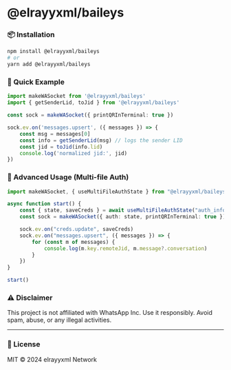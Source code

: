 # @elrayyxml/baileys

### 📦 Installation

```bash
npm install @elrayyxml/baileys
# or
yarn add @elrayyxml/baileys
```

### 🚀 Quick Example

```ts
import makeWASocket from '@elrayyxml/baileys'
import { getSenderLid, toJid } from '@elrayyxml/baileys'

const sock = makeWASocket({ printQRInTerminal: true })

sock.ev.on('messages.upsert', ({ messages }) => {
    const msg = messages[0]
    const info = getSenderLid(msg) // logs the sender LID
    const jid = toJid(info.lid)
    console.log('normalized jid:', jid)
})
```

### 🧪 Advanced Usage (Multi-file Auth)

```ts
import makeWASocket, { useMultiFileAuthState } from "@elrayyxml/baileys"

async function start() {
    const { state, saveCreds } = await useMultiFileAuthState("auth_info")
    const sock = makeWASocket({ auth: state, printQRInTerminal: true })

    sock.ev.on("creds.update", saveCreds)
    sock.ev.on("messages.upsert", ({ messages }) => {
        for (const m of messages) {
            console.log(m.key.remoteJid, m.message?.conversation)
        }
    })
}

start()
```

### ⚠️ Disclaimer
This project is not affiliated with WhatsApp Inc. Use it responsibly. Avoid spam, abuse, or any illegal activities.

---

### 📄 License
MIT © 2024 elrayyxml Network
